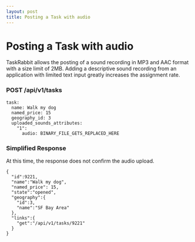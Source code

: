 ```yaml
---
layout: post
title: Posting a Task with audio
---
```

# Posting a Task with audio

TaskRabbit allows the posting of a sound recording in MP3 and AAC format with a size limit of 2MB.
Adding a descriptive sound recording from an application with limited text input greatly increases the assignment rate.


### POST /api/v1/tasks

```
task:
  name: Walk my dog
  named_price: 15
  geography_id: 3
  uploaded_sounds_attributes:
    "1":
      audio: BINARY_FILE_GETS_REPLACED_HERE
```

### Simplified Response
At this time, the response does not confirm the audio upload.

```
{
  "id":9221,
  "name":"Walk my dog",
  "named_price": 15,
  "state":"opened",
  "geography":{
    "id":3,
    "name":"SF Bay Area"
  },
  "links":{
    "get":"/api/v1/tasks/9221"
  }
}
```